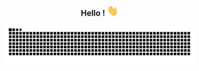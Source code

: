 <div align="center">
<h2> Hello ! <img src="https://github.com/lgldlk/lgldlk/blob/main/gifs/Hi.gif" width="30px"></h2>
</div>

<picture>
  <source media="(prefers-color-scheme: dark)" srcset="https://github.com/lgldlk/lgldlk/blob/output/github-snake-dark.svg" />
  <source media="(prefers-color-scheme: light)" srcset="https://github.com/lgldlk/lgldlk/blob/output/github-snake.svg" />
  <img alt="github-snake" src="github-snake.svg" />
</picture>

 

